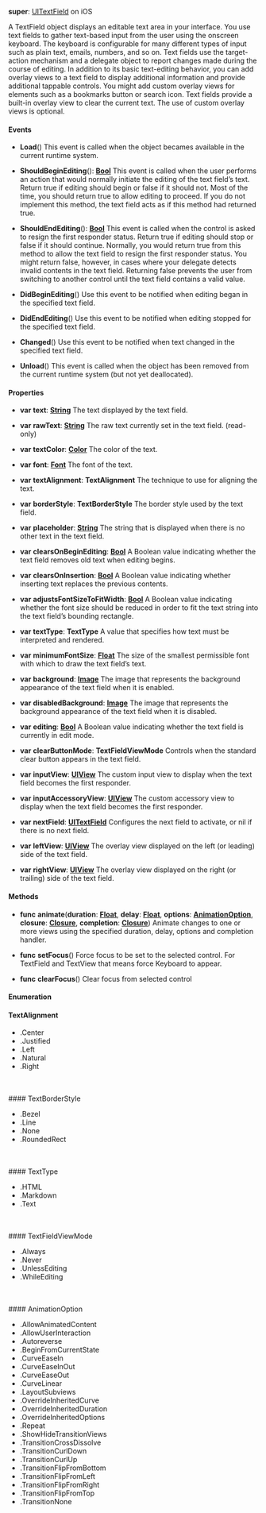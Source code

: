 **super**: [UITextField](UITextField.md) on iOS

A TextField object displays an editable text area in your interface. You use text fields to gather text-based input from the user using the onscreen keyboard. The keyboard is configurable for many different types of input such as plain text, emails, numbers, and so on. Text fields use the target-action mechanism and a delegate object to report changes made during the course of editing. In addition to its basic text-editing behavior, you can add overlay views to a text field to display additional information and provide additional tappable controls. You might add custom overlay views for elements such as a bookmarks button or search icon. Text fields provide a built-in overlay view to clear the current text. The use of custom overlay views is optional.

#### Events

* **Load**()
This event is called when the object becames available in the current runtime system.

* **ShouldBeginEditing**(): <strong>[Bool](../gravity/types.md)</strong> 
This event is called when the user performs an action that would normally initiate the editing of the text field’s text. Return true if editing should begin or false if it should not. Most of the time, you should return true to allow editing to proceed. If you do not implement this method, the text field acts as if this method had returned true.

* **ShouldEndEditing**(): <strong>[Bool](../gravity/types.md)</strong> 
This event is called when the control is asked to resign the first responder status. Return true if editing should stop or false if it should continue. Normally, you would return true from this method to allow the text field to resign the first responder status. You might return false, however, in cases where your delegate detects invalid contents in the text field. Returning false prevents the user from switching to another control until the text field contains a valid value.

* **DidBeginEditing**()
Use this event to be notified when editing began in the specified text field.

* **DidEndEditing**()
Use this event to be notified when editing stopped for the specified text field.

* **Changed**()
Use this event to be notified when text changed in the specified text field.

* **Unload**()
This event is called when the object has been removed from the current runtime system (but not yet deallocated).



#### Properties

* **var** **text**: **[String](../gravity/types.md)**
The text displayed by the text field.

* **var** **rawText**: **[String](../gravity/types.md)**
The raw text currently set in the text field. \(read-only\)

* **var** **textColor**: **[Color](color.md)**
The color of the text.

* **var** **font**: **[Font](font.md)**
The font of the text.

* **var** **textAlignment**: **TextAlignment**
The technique to use for aligning the text.

* **var** **borderStyle**: **TextBorderStyle**
The border style used by the text field.

* **var** **placeholder**: **[String](../gravity/types.md)**
The string that is displayed when there is no other text in the text field.

* **var** **clearsOnBeginEditing**: **[Bool](../gravity/types.md)**
A Boolean value indicating whether the text field removes old text when editing begins.

* **var** **clearsOnInsertion**: **[Bool](../gravity/types.md)**
A Boolean value indicating whether inserting text replaces the previous contents.

* **var** **adjustsFontSizeToFitWidth**: **[Bool](../gravity/types.md)**
A Boolean value indicating whether the font size should be reduced in order to fit the text string into the text field’s bounding rectangle.

* **var** **textType**: **TextType**
A value that specifies how text must be interpreted and rendered.

* **var** **minimumFontSize**: **[Float](../gravity/types.md)**
The size of the smallest permissible font with which to draw the text field’s text.

* **var** **background**: **[Image](image.md)**
The image that represents the background appearance of the text field when it is enabled.

* **var** **disabledBackground**: **[Image](image.md)**
The image that represents the background appearance of the text field when it is disabled.

* **var** **editing**: **[Bool](../gravity/types.md)**
A Boolean value indicating whether the text field is currently in edit mode.

* **var** **clearButtonMode**: **TextFieldViewMode**
Controls when the standard clear button appears in the text field.

* **var** **inputView**: **[UIView](UIView.md)**
The custom input view to display when the text field becomes the first responder.

* **var** **inputAccessoryView**: **[UIView](UIView.md)**
The custom accessory view to display when the text field becomes the first responder.

* **var** **nextField**: **[UITextField](UITextField.md)**
Configures the next field to activate, or nil if there is no next field.

* **var** **leftView**: **[UIView](UIView.md)**
The overlay view displayed on the left (or leading) side of the text field.

* **var** **rightView**: **[UIView](UIView.md)**
The overlay view displayed on the right (or trailing) side of the text field.



#### Methods

* **func** **animate**(**duration**: <strong>[Float](../gravity/types.md)</strong>, **delay**: <strong>[Float](../gravity/types.md)</strong>, **options**: <strong><a href="#_enum_AnimationOption">AnimationOption</a></strong>, **closure**: <strong>[Closure](../gravity/closures.md)</strong>, **completion**: <strong>[Closure](../gravity/closures.md)</strong>)
Animate changes to one or more views using the specified duration, delay, options and completion handler.

* **func** **setFocus**()
Force focus to be set to the selected control. For TextField and TextView that means force Keyboard to appear.

* **func** **clearFocus**()
Clear focus from selected control





#### Enumeration

#### TextAlignment
 * .Center
 * .Justified
 * .Left
 * .Natural
 * .Right

<br><br>#### TextBorderStyle
 * .Bezel
 * .Line
 * .None
 * .RoundedRect

<br><br>#### TextType
 * .HTML
 * .Markdown
 * .Text

<br><br>#### TextFieldViewMode
 * .Always
 * .Never
 * .UnlessEditing
 * .WhileEditing

<br><br>#### AnimationOption
 * .AllowAnimatedContent
 * .AllowUserInteraction
 * .Autoreverse
 * .BeginFromCurrentState
 * .CurveEaseIn
 * .CurveEaseInOut
 * .CurveEaseOut
 * .CurveLinear
 * .LayoutSubviews
 * .OverrideInheritedCurve
 * .OverrideInheritedDuration
 * .OverrideInheritedOptions
 * .Repeat
 * .ShowHideTransitionViews
 * .TransitionCrossDissolve
 * .TransitionCurlDown
 * .TransitionCurlUp
 * .TransitionFlipFromBottom
 * .TransitionFlipFromLeft
 * .TransitionFlipFromRight
 * .TransitionFlipFromTop
 * .TransitionNone

<br><br>

